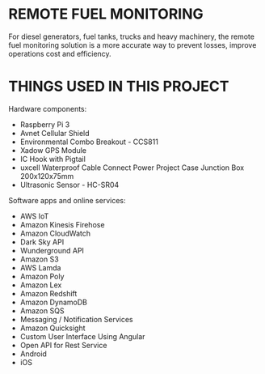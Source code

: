 # REMOTE FUEL MONITORING

For diesel generators, fuel tanks, trucks and heavy machinery, the remote
fuel monitoring solution is a more accurate way to prevent losses, improve
operations cost and efficiency.

# THINGS USED IN THIS PROJECT

Hardware components:

* Raspberry Pi 3
* Avnet Cellular Shield
* Environmental Combo Breakout - CCS811
* Xadow GPS Module
* IC Hook with Pigtail
* uxcell Waterproof Cable Connect Power Project Case Junction Box 200x120x75mm
* Ultrasonic Sensor - HC-SR04

Software apps and online services:

* AWS IoT
* Amazon Kinesis Firehose
* Amazon CloudWatch
* Dark Sky API
* Wunderground API
* Amazon S3
* AWS Lamda
* Amazon Poly
* Amazon Lex
* Amazon Redshift
* Amazon DynamoDB
* Amazon SQS
* Messaging / Notification Services
* Amazon Quicksight
* Custom User Interface Using Angular
* Open API for Rest Service
* Android
* iOS

